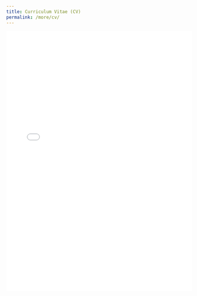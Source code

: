 ```yaml
---
title: Curriculum Vitae (CV)
permalink: /more/cv/
---
```


<style>
.intro{
font-family:times;
font-size:21px;
}
</style>

<embed src="/Jerland/assets/JS008-202311.pdf" width="500" height="700" type="application/pdf">

